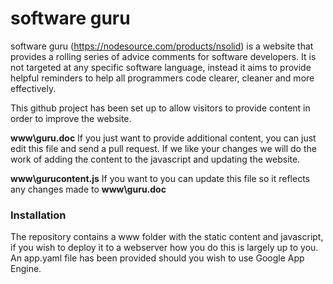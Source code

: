 # software guru
software guru (https://nodesource.com/products/nsolid) is a website that provides a rolling series of advice comments for software developers. It is not targeted at any specific software language, instead it aims to provide helpful reminders to help all programmers code clearer, cleaner and more effectively.

This github project has been set up to allow visitors to provide content in order to improve the website. 

**www\guru.doc**
If you just want to provide additional content, you can just edit this file and send a pull request. If we like your changes we will do the work of adding the content to the javascript and updating the website.

**www\gurucontent.js**
If you want to you can update this file so it reflects any changes made to **www\guru.doc**

### Installation
The repository contains a www folder with the static content and javascript, if you wish to deploy it to a webserver how you do this is largely up to you. An app.yaml file has been provided should you wish to use Google App Engine.